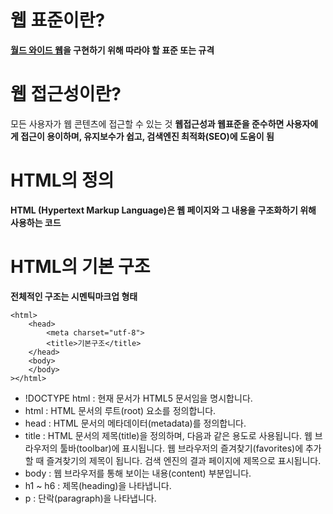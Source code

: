 # 웹 표준이란?
**[월드 와이드 웹](WWW)을 구현하기 위해 따라야 할 표준 또는 규격**

# 웹 접근성이란?
모든 사용자가 웹 콘텐츠에 접근할 수 있는 것
**웹접근성과 웹표준을 준수하면 사용자에게 접근이 용이하며, 유지보수가 쉽고, 검색엔진 최적화(SEO)에 도움이 됨**	

# HTML의 정의
**HTML (Hypertext Markup Language)은 웹 페이지와 그 내용을 구조화하기 위해 사용하는 코드**

# HTML의 기본 구조
**전체적인 구조는 시멘틱마크업 형태**

	<html>
		<head>
			<meta charset="utf-8">
			<title>기본구조</title>
		</head>
		<body>
		</body>
	></html>


- !DOCTYPE html : 현재 문서가 HTML5 문서임을 명시합니다.
- html : HTML 문서의 루트(root) 요소를 정의합니다.
- head : HTML 문서의 메타데이터(metadata)를 정의합니다.
- title : HTML 문서의 제목(title)을 정의하며, 다음과 같은 용도로 사용됩니다. 웹 브라우저의 툴바(toolbar)에 표시됩니다. 웹 브라우저의 즐겨찾기(favorites)에 추가할 때 즐겨찾기의 제목이 됩니다. 검색 엔진의 결과 페이지에 제목으로 표시됩니다.
- body : 웹 브라우저를 통해 보이는 내용(content) 부분입니다.
- h1 ~ h6 : 제목(heading)을 나타냅니다.
- p : 단락(paragraph)을 나타냅니다.